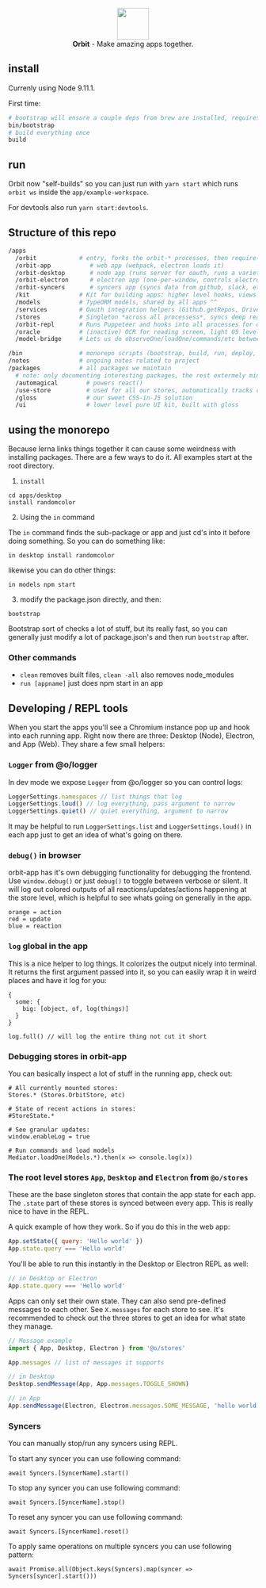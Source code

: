 <p align="center">
  <img margin="auto" width="64px" height="64px" src="../master/assets/appicon.png?raw=truepng" />
  <br />
  <b>Orbit</b> - Make amazing apps together.
</p>

## install

Currenly using Node 9.11.1.

First time:

```sh
# bootstrap will ensure a couple deps from brew are installed, requires homebrew
bin/bootstrap
# build everything once
build
```

## run

Orbit now "self-builds" so you can just run with `yarn start` which runs `orbit ws` inside the `app/example-workspace`.

For devtools also run `yarn start:devtools`.

## Structure of this repo

```sh
/apps
  /orbit            # entry, forks the orbit-* processes, then require('orbit-electron')
  /orbit-app           # web app (webpack, electron loads it)
  /orbit-desktop       # node app (runs server for oauth, runs a variety of backend services)
  /orbit-electron      # electron app (one-per-window, controls electron windows and other state)
  /orbit-syncers       # syncers app (syncs data from github, slack, etc into the app)
  /kit              # Kit for building apps: higher level hooks, views and components that work together
  /models           # TypeORM models, shared by all apps ^^
  /services         # Oauth integration helpers (Github.getRepos, Drive.getFiles...)
  /stores           # Singleton *across all processess*, syncs deep reactive .state
  /orbit-repl       # Runs Puppeteer and hooks into all processes for debugging
  /oracle           # (inactive) OCR for reading screen, light OS level controller
  /model-bridge     # Lets us do observeOne/loadOne/commands/etc between processes

/bin                # monorepo scripts (bootstrap, build, run, deploy, etc)
/notes              # ongoing notes related to project
/packages           # all packages we maintain
  # note: only documenting interesting packages, the rest extermely minor
  /automagical        # powers react()
  /use-store          # used for all our stores, automatically tracks changes
  /gloss              # our sweet CSS-in-JS solution
  /ui                 # lower level pure UI kit, built with gloss
```

## using the monorepo

Because lerna links things together it can cause some weirdness with installing packages. There are a few ways to do it. All examples start at the root directory.

1.  `install`

```
cd apps/desktop
install randomcolor
```

2.  Using the `in` command

The `in` command finds the sub-package or app and just cd's into it before doing something. So you can do something like:

```
in desktop install randomcolor
```

likewise you can do other things:

```
in models npm start
```

3.  modify the package.json directly, and then:

```
bootstrap
```

Bootstrap sort of checks a lot of stuff, but its really fast, so you can generally just modify a lot of package.json's and then run `bootstrap` after.

### Other commands

- `clean` removes built files, `clean -all` also removes node_modules
- `run [appname]` just does npm start in an app

## Developing / REPL tools

When you start the apps you'll see a Chromium instance pop up and hook into each running app. Right now there are three: Desktop (Node), Electron, and App (Web). They share a few small helpers:

### `Logger` from @o/logger

In dev mode we expose `Logger` from @o/logger so you can control logs:

```js
LoggerSettings.namespaces // list things that log
LoggerSettings.loud() // log everything, pass argument to narrow
LoggerSettings.quiet() // quiet everything, argument to narrow
```

It may be helpful to run `LoggerSettings.list` and `LoggerSettings.loud()` in each app just to get an idea of what's going on there.

### `debug()` in browser

orbit-app has it's own debugging functionality for debugging the frontend. Use `window.debug()` or just `debug()` to toggle between verbose or silent. It will log out colored outputs of all reactions/updates/actions happening at the store level, which is helpful to see whats going on generally in the app.

```
orange = action
red = update
blue = reaction
```

### `log` global in the app

This is a nice helper to log things. It colorizes the output nicely into terminal. It returns the first argument passed into it, so you can easily wrap it in weird places and have it log for you:

```
{
  some: {
    big: [object, of, log(things)]
  }
}

log.full() // will log the entire thing not cut it short
```

### Debugging stores in orbit-app

You can basically inspect a lot of stuff in the running app, check out:

```
# All currently mounted stores:
Stores.* (Stores.OrbitStore, etc)

# State of recent actions in stores:
#StoreState.*

# See granular updates:
window.enableLog = true

# Run commands and load models
Mediator.loadOne(Models.*).then(x => console.log(x))
```

### The root level stores `App`, `Desktop` and `Electron` from `@o/stores`

These are the base singleton stores that contain the app state for each app. The `.state` part of these stores is synced between every app. This is really nice to have in the REPL.

A quick example of how they work. So if you do this in the web app:

```js
App.setState({ query: 'Hello world' })
App.state.query === 'Hello world'
```

You'll be able to run this instantly in the Desktop or Electron REPL as well:

```js
// in Desktop or Electron
App.state.query === 'Hello world'
```

Apps can only set their own state. They can also send pre-defined messages to each other. See `X.messages` for each store to see. It's recommended to check out the three stores to get an idea for what state they manage.

```js
// Message example
import { App, Desktop, Electron } from '@o/stores'

App.messages // list of messages it supports

// in Desktop
Desktop.sendMessage(App, App.messages.TOGGLE_SHOWN)

// in App
App.sendMessage(Electron, Electron.messages.SOME_MESSAGE, 'hello world')
```

### Syncers

You can manually stop/run any syncers using REPL.

To start any syncer you can use following command:

```
await Syncers.[SyncerName].start()
```

To stop any syncer you can use following command:

```
await Syncers.[SyncerName].stop()
```

To reset any syncer you can use following command:

```
await Syncers.[SyncerName].reset()
```

To apply same operations on multiple syncers you can use following pattern:

```got an error but may not be worth reporting
await Promise.all(Object.keys(Syncers).map(syncer => Syncers[syncer].start()))
```
